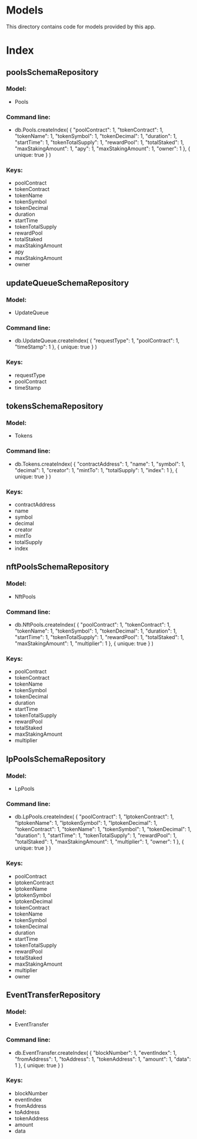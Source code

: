 # Models

This directory contains code for models provided by this app.

# Index
## poolsSchemaRepository
### Model:
- Pools
### Command line:
- db.Pools.createIndex( { "poolContract": 1, "tokenContract": 1, "tokenName": 1, "tokenSymbol": 1, "tokenDecimal": 1, "duration": 1, "startTime": 1, "tokenTotalSupply": 1, "rewardPool": 1, "totalStaked": 1, "maxStakingAmount": 1, "apy": 1, "maxStakingAmount": 1, "owner": 1  }, { unique: true } )
### Keys:
- poolContract
- tokenContract
- tokenName
- tokenSymbol
- tokenDecimal
- duration
- startTime
- tokenTotalSupply
- rewardPool
- totalStaked
- maxStakingAmount
- apy
- maxStakingAmount
- owner

## updateQueueSchemaRepository
### Model:
- UpdateQueue
### Command line:
- db.UpdateQueue.createIndex( { "requestType": 1, "poolContract": 1, "timeStamp": 1 }, { unique: true } )
### Keys:
- requestType
- poolContract
- timeStamp

## tokensSchemaRepository
### Model:
- Tokens
### Command line:
- db.Tokens.createIndex( { "contractAddress": 1, "name": 1, "symbol": 1, "decimal": 1, "creator": 1, "mintTo": 1, "totalSupply": 1, "index": 1 }, { unique: true } )
### Keys:
- contractAddress
- name
- symbol
- decimal
- creator
- mintTo
- totalSupply
- index

## nftPoolsSchemaRepository
### Model:
- NftPools
### Command line:
- db.NftPools.createIndex( { "poolContract": 1, "tokenContract": 1, "tokenName": 1, "tokenSymbol": 1, "tokenDecimal": 1, "duration": 1, "startTime": 1, "tokenTotalSupply": 1, "rewardPool": 1, "totalStaked": 1, "maxStakingAmount": 1, "multiplier": 1 }, { unique: true } )
### Keys:
- poolContract
- tokenContract
- tokenName
- tokenSymbol
- tokenDecimal
- duration
- startTime
- tokenTotalSupply
- rewardPool
- totalStaked
- maxStakingAmount
- multiplier

## lpPoolsSchemaRepository
### Model:
- LpPools
### Command line:
- db.LpPools.createIndex( { "poolContract": 1, "lptokenContract": 1, "lptokenName": 1, "lptokenSymbol": 1, "lptokenDecimal": 1, "tokenContract": 1, "tokenName": 1, "tokenSymbol": 1, "tokenDecimal": 1, "duration": 1, "startTime": 1, "tokenTotalSupply": 1, "rewardPool": 1, "totalStaked": 1, "maxStakingAmount": 1, "multiplier": 1, "owner": 1 }, { unique: true } )
### Keys:
- poolContract
- lptokenContract
- lptokenName
- lptokenSymbol
- lptokenDecimal
- tokenContract
- tokenName
- tokenSymbol
- tokenDecimal
- duration
- startTime
- tokenTotalSupply
- rewardPool
- totalStaked
- maxStakingAmount
- multiplier
- owner

## EventTransferRepository
### Model:
- EventTransfer
### Command line:
- db.EventTransfer.createIndex( { "blockNumber": 1, "eventIndex": 1, "fromAddress": 1, "toAddress": 1, "tokenAddress": 1, "amount": 1, "data": 1 }, { unique: true } )
### Keys:
- blockNumber
- eventIndex
- fromAddress
- toAddress
- tokenAddress
- amount
- data